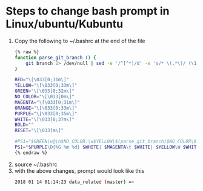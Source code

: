 Steps to change bash prompt in Linux/ubuntu/Kubuntu
====================================================

1. Copy the following to ~/.bashrc at the end of the file
    ```bash
    {% raw %}
    function parse_git_branch () {
        git branch 2> /dev/null | sed -e '/^[^*]/d' -e 's/* \(.*\)/ (\1)/'
    }

    RED="\[\033[0;31m\]"
    YELLOW="\[\033[0;33m\]"
    GREEN="\[\033[0;32m\]"
    NO_COLOR="\[\033[0m\]"
    MAGENTA="\[\033[0;31m\]"
    ORANGE="\[\033[0;33m\]"
    PURPLE="\[\033[0;35m\]"
    WHITE="\[\033[0;37m\]"
    BOLD=""
    RESET="\[\033[m\]"
    
    #PS1="$GREEN\u@\h$NO_COLOR:\w$YELLOW\$(parse_git_branch)$NO_COLOR\$ "
    PS1="$PURPLE\D{%G %m %d} $WHITE| $MAGENTA\t $WHITE| $YELLOW\W $WHITE|$GREEN\$(parse_git_branch)$RESET \n$RED=> $RESET"
    {% endraw %}
    ```
2. source ~/.bashrc
3. with the above changes, prompt would look like this
    ```bash
    2018 01 14 01:14:23 data_related (master) =>
    ```




